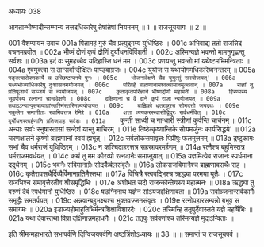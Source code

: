 अध्यायः 038

आगतान्भीष्मादीन्सम्मान्य तत्तदधिकारेषु तेषांतेषां नियमनम् ॥ 1 ॥ राजसूययागः ॥ 2 ॥
	
001	वैशम्पायन उवाच 
001a	पितामहं गुरुं चैव प्रत्युद्गम्य युधिष्ठिरः ।
001c	अभिवाद्य ततो राजन्निदं वचनमब्रवीत् ॥
002a	भीष्मं द्रोणं कृपं द्रौणिं दुर्योधनविविंशती ।
002c	अस्मिन्यज्ञे भवन्तो मामनुगृह्णन्तु सर्वशः ॥
003a	इदं वः सुमहच्चैव यदिहास्ति धनं मम ।
003c	प्रणयन्तु भवन्तो मां यथेष्टमभिमन्त्रिताः ॥
004a	एवमुक्त्वा स तान्सर्वान्दीक्षितः पाण्डवाग्रजः ।
004c	युयोज स यथायोगमधिकारेष्वनन्तरम् ॥
005a	`पङ्क्त्यारोपणकार्ये च उच्छिष्टापनये पुनः ।
005c	भोजनावेक्षणे चैव युयुत्सुं समयोजयत्' ॥
006a	भक्ष्यभोज्याधिकारेषु दुःशासनमयोजयत् ।
006c	परिग्रहे ब्राह्मणानामश्वत्थामानमुक्तवान् ।
007a	राज्ञां तु प्रतिपूजार्थं सञ्जयं स न्ययोजयत् ।
007c	कृताकृतपरिज्ञाने भीष्णद्रोणौ महामती ॥
008a	हिरण्यस्य सुवर्णस्य रत्नानां चान्ववेक्षणे ।
008c	दक्षिणानां च वै दाने कृपं राजा न्ययोजयत् ॥
009a	तथाऽऽन्यान्पुरुषव्याघ्रांस्तस्मिंस्तस्मिन्न्ययोजयत् ।
009c	बाह्लिको धृतराष्ट्रश्च सोमदत्तो जयद्रथः ।
009e	नकुलेन समानीताः स्वामिवत्तत्र रेमिरे ॥
010a	क्षत्ता व्ययकरस्त्वासीद्विदुरः सर्वधर्मवित् ।
010c	दुर्योधनस्त्वर्हणानि प्रतिजग्राह सर्वशः ॥
011a	`कुन्ती साध्वी च गान्धारी स्त्रीणां कुर्वन्ति चार्चनम् ॥
011c	अन्याः सर्वाः स्नुषास्तासां सन्देशं यान्तु माचिरम् ।
011e	तिष्ठेत्कृष्णान्तिके सोयमर्जुनः कार्यसिद्धये' ॥
012a	चरणक्षालने कृष्णो ब्राह्मणानां स्वयं ह्यभूत् ।
012c	सर्वलोकसमावृत्तः पिप्रीषुः फलमुत्तमम् ॥
013a	द्रष्टुकामः सभां चैव धर्मराजं युधिष्ठिरम् ।
013c	न कश्चिदाहरत्तत्र सहस्रावरमर्हणम् ॥
014a	रत्नैश्च बहुभिस्तत्र धर्मराजमवर्धयत् ।
014c	कथं तु मम कौरव्यो रत्नदानैः समाप्नुयात् ॥
015a	यज्ञमित्येव राजानः स्पर्धमाना ददुर्धनम् ।
015c	भवनैः सविमानाग्रैः सोदर्कैर्बलसंवृतैः ॥
016a	लोकराजविमानैश्च ब्राह्मणावसथैः सह ।
016c	कृतैरावसथैर्दिव्यैर्विमानप्रतिमैस्तथा ॥
017a	विचित्रै रत्ववद्भिश्च ऋद्ध्या परमया युतैः ।
017c	राजभिश्च समावृत्तैरतीव श्रीसमृद्धिभिः ।
017e	अशोभत सदो राजन्कौन्तेयस्य महात्मनः ॥
018a	ऋद्ध्या तु वरुणं देवं स्पर्धमानो युधिष्ठिरः ।
018c	षडग्निनाथ यज्ञेन सोऽयजद्दक्षिणावता ॥
019a	सर्वाञ्जनान्सर्वकामैः समृद्धैः समतर्पयत् ।
019c	अन्नवान्बहुभक्ष्यश्च भुक्तवज्जनसंवृतः ।
019e	रत्नोपहारसम्पन्नो बभूव स समागमः ॥
020a	इडाज्यहोमाहुतिभिर्मन्त्रशिक्षाविशारदैः ।
020c	तस्मिन्हि ततृपुर्देवास्तते यज्ञे महर्षिभिः ॥
021a	यथा देवास्तथा विप्रा दक्षिणान्नमहाधनैः ।
021c	ततृपुः सर्ववर्णाश्च तस्मिन्यज्ञे मुदाऽन्विताः ॥ 

इति श्रीमन्महाभारते सभापर्वणि दिग्विजयपर्वणि अष्टत्रिंशोऽध्यायः ॥ 38 ॥ ॥ समाप्तं च राजसूयपर्व ॥
